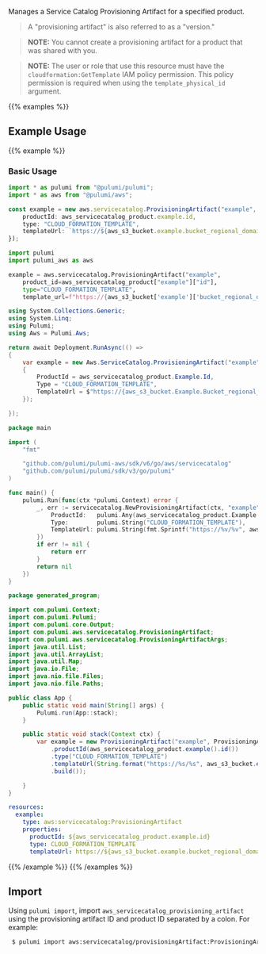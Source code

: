 Manages a Service Catalog Provisioning Artifact for a specified product.

> A "provisioning artifact" is also referred to as a "version."

> **NOTE:** You cannot create a provisioning artifact for a product that was shared with you.

> **NOTE:** The user or role that use this resource must have the `cloudformation:GetTemplate` IAM policy permission. This policy permission is required when using the `template_physical_id` argument.

{{% examples %}}
## Example Usage
{{% example %}}
### Basic Usage

```typescript
import * as pulumi from "@pulumi/pulumi";
import * as aws from "@pulumi/aws";

const example = new aws.servicecatalog.ProvisioningArtifact("example", {
    productId: aws_servicecatalog_product.example.id,
    type: "CLOUD_FORMATION_TEMPLATE",
    templateUrl: `https://${aws_s3_bucket.example.bucket_regional_domain_name}/${aws_s3_object.example.key}`,
});
```
```python
import pulumi
import pulumi_aws as aws

example = aws.servicecatalog.ProvisioningArtifact("example",
    product_id=aws_servicecatalog_product["example"]["id"],
    type="CLOUD_FORMATION_TEMPLATE",
    template_url=f"https://{aws_s3_bucket['example']['bucket_regional_domain_name']}/{aws_s3_object['example']['key']}")
```
```csharp
using System.Collections.Generic;
using System.Linq;
using Pulumi;
using Aws = Pulumi.Aws;

return await Deployment.RunAsync(() => 
{
    var example = new Aws.ServiceCatalog.ProvisioningArtifact("example", new()
    {
        ProductId = aws_servicecatalog_product.Example.Id,
        Type = "CLOUD_FORMATION_TEMPLATE",
        TemplateUrl = $"https://{aws_s3_bucket.Example.Bucket_regional_domain_name}/{aws_s3_object.Example.Key}",
    });

});
```
```go
package main

import (
	"fmt"

	"github.com/pulumi/pulumi-aws/sdk/v6/go/aws/servicecatalog"
	"github.com/pulumi/pulumi/sdk/v3/go/pulumi"
)

func main() {
	pulumi.Run(func(ctx *pulumi.Context) error {
		_, err := servicecatalog.NewProvisioningArtifact(ctx, "example", &servicecatalog.ProvisioningArtifactArgs{
			ProductId:   pulumi.Any(aws_servicecatalog_product.Example.Id),
			Type:        pulumi.String("CLOUD_FORMATION_TEMPLATE"),
			TemplateUrl: pulumi.String(fmt.Sprintf("https://%v/%v", aws_s3_bucket.Example.Bucket_regional_domain_name, aws_s3_object.Example.Key)),
		})
		if err != nil {
			return err
		}
		return nil
	})
}
```
```java
package generated_program;

import com.pulumi.Context;
import com.pulumi.Pulumi;
import com.pulumi.core.Output;
import com.pulumi.aws.servicecatalog.ProvisioningArtifact;
import com.pulumi.aws.servicecatalog.ProvisioningArtifactArgs;
import java.util.List;
import java.util.ArrayList;
import java.util.Map;
import java.io.File;
import java.nio.file.Files;
import java.nio.file.Paths;

public class App {
    public static void main(String[] args) {
        Pulumi.run(App::stack);
    }

    public static void stack(Context ctx) {
        var example = new ProvisioningArtifact("example", ProvisioningArtifactArgs.builder()        
            .productId(aws_servicecatalog_product.example().id())
            .type("CLOUD_FORMATION_TEMPLATE")
            .templateUrl(String.format("https://%s/%s", aws_s3_bucket.example().bucket_regional_domain_name(),aws_s3_object.example().key()))
            .build());

    }
}
```
```yaml
resources:
  example:
    type: aws:servicecatalog:ProvisioningArtifact
    properties:
      productId: ${aws_servicecatalog_product.example.id}
      type: CLOUD_FORMATION_TEMPLATE
      templateUrl: https://${aws_s3_bucket.example.bucket_regional_domain_name}/${aws_s3_object.example.key}
```
{{% /example %}}
{{% /examples %}}

## Import

Using `pulumi import`, import `aws_servicecatalog_provisioning_artifact` using the provisioning artifact ID and product ID separated by a colon. For example:

```sh
 $ pulumi import aws:servicecatalog/provisioningArtifact:ProvisioningArtifact example pa-ij2b6lusy6dec:prod-el3an0rma3
```
 